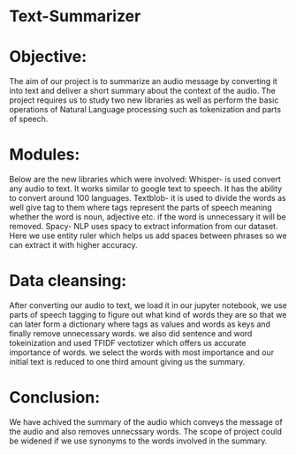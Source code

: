 # Text-Summarizer
# Objective: 
The aim of our project is to summarize an audio message by converting it into text and deliver a short summary about the context of the audio. The project requires us to study two new libraries as well as perform the basic operations of Natural Language processing such as tokenization and parts of speech. 
# Modules:
Below are the new libraries which were involved:
Whisper- is used convert any audio to text. It works similar to google text to speech. It has the ability to convert around 100 languages.
Textblob- it is used to divide the words as well give tag to them where tags represent the parts of speech meaning whether the word is noun, adjective etc. if the word is unnecessary it will be removed.
Spacy- NLP uses spacy to extract information from our dataset. Here we use entity ruler which helps us add spaces between phrases so we can extract it with higher accuracy.
# Data cleansing: 
After converting our audio to text, we load it in our jupyter notebook, we use parts of speech tagging to figure out what kind of words they are so that we can later form a dictionary where tags as values and words as keys and finally remove unnecessary words.
we also did sentence and word tokeinization and used TFIDF vectotizer which offers us accurate importance of words. we select the words with most importance and our initial text is reduced to one third amount giving us the summary.
# Conclusion:
We have achived the summary of the audio which conveys the message of the audio and also removes unnecssary words. The scope of project could be widened if we use synonyms to the words involved in the summary.
